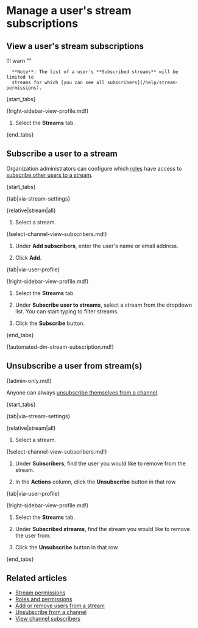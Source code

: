 # Manage a user's stream subscriptions

## View a user's stream subscriptions

!!! warn ""

      **Note**: The list of a user's **Subscribed streams** will be limited to
      streams for which [you can see all subscribers](/help/stream-permissions).

{start_tabs}

{!right-sidebar-view-profile.md!}

1. Select the **Streams** tab.

{end_tabs}

## Subscribe a user to a stream

Organization administrators can configure which
[roles](/help/roles-and-permissions) have access to [subscribe
other users to a stream][configure-invites].

{start_tabs}

{tab|via-stream-settings}

{relative|stream|all}

1. Select a stream.

{!select-channel-view-subscribers.md!}

1. Under **Add subscribers**, enter the user's name or email address.

1. Click **Add**.

{tab|via-user-profile}

{!right-sidebar-view-profile.md!}

1. Select the **Streams** tab.

1. Under **Subscribe user to streams**, select a stream from the
   dropdown list. You can start typing to filter streams.

1. Click the **Subscribe** button.

{end_tabs}

{!automated-dm-stream-subscription.md!}

## Unsubscribe a user from stream(s)

{!admin-only.md!}

Anyone can always [unsubscribe themselves from a
channel](/help/unsubscribe-from-a-channel).

{start_tabs}

{tab|via-stream-settings}

{relative|stream|all}

1. Select a stream.

{!select-channel-view-subscribers.md!}

1. Under **Subscribers**, find the user you would like
   to remove from the stream.

1. In the **Actions** column, click the **Unsubscribe** button in that row.

{tab|via-user-profile}

{!right-sidebar-view-profile.md!}

1. Select the **Streams** tab.

1. Under **Subscribed streams**, find the stream you would like
   to remove the user from.

1. Click the **Unsubscribe** button in that row.

{end_tabs}

## Related articles

* [Stream permissions](/help/stream-permissions)
* [Roles and permissions](/help/roles-and-permissions)
* [Add or remove users from a stream](/help/add-or-remove-users-from-a-stream)
* [Unsubscribe from a channel](/help/unsubscribe-from-a-channel)
* [View channel subscribers](/help/view-channel-subscribers)

[configure-invites]: /help/configure-who-can-invite-to-streams
